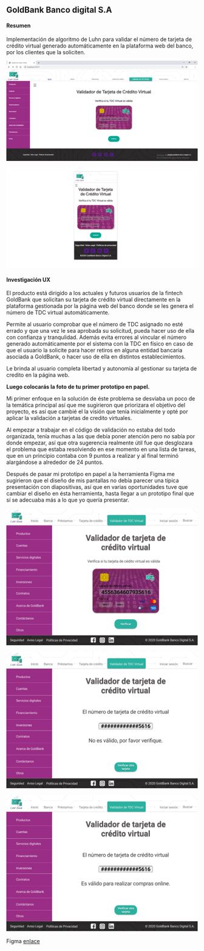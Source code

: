 ## GoldBank Banco digital S.A

#### Resumen
Implementación de algoritmo de Luhn para validar el número de tarjeta de crédito virtual generado automáticamente en la plataforma web del banco, por los clientes que la soliciten.

![Imagen final del proyecto](./img_readme/main-final.png)

![Imagen final del proyecto](./img_readme/main-mobile.png)

#### Investigación UX

El producto está dirigido a los actuales y futuros usuarios de la fintech GoldBank que solicitan su tarjeta de crédito virtual directamente en la plataforma gestionada por la página web del banco donde se les genera el número de TDC virtual automáticamente.

Permite al usuario comprobar que el número de TDC asignado no esté errado y que una vez le sea aprobada su solicitud, pueda hacer uso de ella con confianza y tranqulidad.
Además evita errores al vincular el número generado automáticamente por el sistema con la TDC en físico en caso de que el usuario la solicite para hacer retiros en alguna entidad bancaria asociada a GoldBank, o hacer uso de ella en distintos establecimientos.

Le brinda al usuario completa libertad y autonomía al gestionar su tarjeta de credito en la página web.

**Luego colocarás la foto de tu primer prototipo en papel.**

Mi primer enfoque en la solución de éste problema se desviaba un poco de la temática principal así que me sugirieron que priorizara el objetivo del proyecto, es así que cambié el la visión que tenía inicialmente y opté por aplicar la validación a tarjetas de credito virtuales.

Al empezar a trabajar en el código de validación no estaba del todo organizada, tenía muchas a las que debía poner atención pero no sabía por donde empezar, así que otra sugerencia realmente útil fue que desglozara el problema que estaba resolviendo en ese momento en una lista de tareas, que en un principio contaba con 9 puntos a realizar y al final terminó alargándose a alrededor de 24 puntos.

Después de pasar mi prototipo en papel a la herramienta Figma me sugirieron que el diseño de mis pantallas no debía parecer una típica presentación con diapositivas, así que en varias oportunidades tuve que cambiar el diseño en ésta herramienta, hasta llegar a un prototipo final que sí se adecuaba más a lo que yo quería presentar.


![Prototipo final](./img_readme/main.png)

![Prototipo final](./img_readme/valid.png)

![Prototipo final](./img_readme/invalid.png)

Figma [enlace](https://www.figma.com/file/6EzsnsJ1XO2riurFfKPAIW/cardValid?node-id=173%3A1)